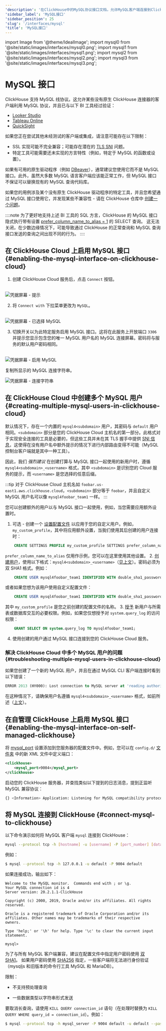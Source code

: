 ```yaml
---
'description': '在ClickHouse中的MySQL协议接口文档，允许MySQL客户端连接到ClickHouse'
'sidebar_label': 'MySQL接口'
'sidebar_position': 25
'slug': '/interfaces/mysql'
'title': 'MySQL接口'
---
```


import Image from '@theme/IdealImage';
import mysql0 from '@site/static/images/interfaces/mysql0.png';
import mysql1 from '@site/static/images/interfaces/mysql1.png';
import mysql2 from '@site/static/images/interfaces/mysql2.png';
import mysql3 from '@site/static/images/interfaces/mysql3.png';


# MySQL 接口

ClickHouse 支持 MySQL 线协议。这允许某些没有原生 ClickHouse 连接器的客户端利用 MySQL 协议，并且已与以下 BI 工具经过验证：

- [Looker Studio](../integrations/data-visualization/looker-studio-and-clickhouse.md)
- [Tableau Online](../integrations/tableau-online)
- [QuickSight](../integrations/quicksight)

如果您正在尝试其他未经测试的客户端或集成，请注意可能存在以下限制：

- SSL 实现可能不完全兼容；可能存在潜在的 [TLS SNI](https://www.cloudflare.com/learning/ssl/what-is-sni/) 问题。
- 特定工具可能需要还未实现的方言特性（例如，特定于 MySQL 的函数或设置）。

如果有可用的原生驱动程序（例如 [DBeaver](../integrations/dbeaver)），通常建议您使用它而不是 MySQL 接口。此外，虽然大多数 MySQL 语言客户端应该能正常工作，但 MySQL 接口不保证可以替换现有的 MySQL 查询代码库。

如果您的用例涉及某个没有原生 ClickHouse 驱动程序的特定工具，并且您希望通过 MySQL 接口使用它，并发现某些不兼容性 - 请在 ClickHouse 仓库中 [创建一个问题](https://github.com/ClickHouse/ClickHouse/issues)。

::::note
为了更好地支持上述 BI 工具的 SQL 方言，ClickHouse 的 MySQL 接口隐式执行带有设置 [prefer_column_name_to_alias = 1](/operations/settings/settings#prefer_column_name_to_alias) 的 SELECT 查询。
这无法关闭，在少数边缘情况下，可能导致通过 ClickHouse 的正常查询和 MySQL 查询接口发送的查询之间出现不同的行为。
::::

## 在 ClickHouse Cloud 上启用 MySQL 接口 {#enabling-the-mysql-interface-on-clickhouse-cloud}

1. 创建 ClickHouse Cloud 服务后，点击 `Connect` 按钮。

<br/>

<Image img={mysql0} alt="凭据屏幕 - 提示" size="md"/>

2. 将 `Connect with` 下拉菜单更改为 `MySQL`。

<br/>

<Image img={mysql1} alt="凭据屏幕 - 已选择 MySQL" size="md" />

3. 切换开关以为此特定服务启用 MySQL 接口。这将在此服务上开放端口 `3306` 并提示您显示包含您的唯一 MySQL 用户名的 MySQL 连接屏幕。密码将与服务的默认用户密码相同。

<br/>

<Image img={mysql2} alt="凭据屏幕 - 启用 MySQL" size="md"/>

复制所显示的 MySQL 连接字符串。

<Image img={mysql3} alt="凭据屏幕 - 连接字符串" size="md"/>

## 在 ClickHouse Cloud 中创建多个 MySQL 用户 {#creating-multiple-mysql-users-in-clickhouse-cloud}

默认情况下，存在一个内置的 `mysql4<subdomain>` 用户，其密码与 `default` 用户相同。`<subdomain>` 部分是您的 ClickHouse Cloud 主机名的第一部分。此格式对于实现安全连接的工具是必要的，但这些工具并未在其 TLS 握手中提供 [SNI 信息](https://www.cloudflare.com/learning/ssl/what-is-sni)，这使得在没有用户名中额外提示的情况下进行内部路由变得不可能（MySQL 控制台客户端就是其中一种工具）。

因此，我们 _强烈建议_ 在创建打算与 MySQL 接口一起使用的新用户时，遵循 `mysql4<subdomain>_<username>` 格式，其中 `<subdomain>` 是识别您的 Cloud 服务的提示，而 `<username>` 是您选择的任意后缀。

:::tip
对于 ClickHouse Cloud 主机名如 `foobar.us-east1.aws.clickhouse.cloud`，`<subdomain>` 部分等于 `foobar`，并且自定义 MySQL 用户名可以像 `mysql4foobar_team1` 一样。
:::

您可以创建额外的用户以与 MySQL 接口一起使用，例如，当您需要应用额外设置时。

1. 可选 - 创建一个 [设置配置文件](/sql-reference/statements/create/settings-profile) 以应用于您的自定义用户。例如，`my_custom_profile`，其中将应用额外设置，当我们使用其后创建的用户连接时：

```sql
    CREATE SETTINGS PROFILE my_custom_profile SETTINGS prefer_column_name_to_alias=1;
```

`prefer_column_name_to_alias` 仅用作示例，您可以在这里使用其他设置。
2. [创建用户](/sql-reference/statements/create/user)，使用以下格式：`mysql4<subdomain>_<username>`（[见上文](#creating-multiple-mysql-users-in-clickhouse-cloud)）。密码必须为双 SHA1 格式。例如：

```sql
    CREATE USER mysql4foobar_team1 IDENTIFIED WITH double_sha1_password BY 'YourPassword42$';
```

或者如果您想为该用户使用自定义配置文件：

```sql
    CREATE USER mysql4foobar_team1 IDENTIFIED WITH double_sha1_password BY 'YourPassword42$' SETTINGS PROFILE 'my_custom_profile';
```

其中 `my_custom_profile` 是您之前创建的配置文件的名称。
3. [授予](/sql-reference/statements/grant) 新用户与所需表或数据库交互的必要权限。例如，如果您仅想授予对 `system.query_log` 的访问权限：

```sql
    GRANT SELECT ON system.query_log TO mysql4foobar_team1;
```

4. 使用创建的用户通过 MySQL 接口连接到您的 ClickHouse Cloud 服务。

### 解决 ClickHouse Cloud 中多个 MySQL 用户的问题 {#troubleshooting-multiple-mysql-users-in-clickhouse-cloud}

如果您创建了一个新的 MySQL 用户，并且在通过 MySQL CLI 客户端连接时看到以下错误：

```sql
ERROR 2013 (HY000): Lost connection to MySQL server at 'reading authorization packet', system error: 54
```

在这种情况下，请确保用户名遵循 `mysql4<subdomain>_<username>` 格式，如前所述（[上文](#creating-multiple-mysql-users-in-clickhouse-cloud)）。

## 在自管理 ClickHouse 上启用 MySQL 接口 {#enabling-the-mysql-interface-on-self-managed-clickhouse}

将 [mysql_port](../operations/server-configuration-parameters/settings.md#mysql_port) 设置添加到您服务器的配置文件中。例如，您可以在 `config.d/` [文件夹](../operations/configuration-files) 中的新 XML 文件中定义端口：

```xml
<clickhouse>
    <mysql_port>9004</mysql_port>
</clickhouse>
```

启动您的 ClickHouse 服务器，并查找类似以下提到的日志消息，提到正监听 MySQL 兼容协议：

```bash
{} <Information> Application: Listening for MySQL compatibility protocol: 127.0.0.1:9004
```

## 将 MySQL 连接到 ClickHouse {#connect-mysql-to-clickhouse}

以下命令演示如何将 MySQL 客户端 `mysql` 连接到 ClickHouse：

```bash
mysql --protocol tcp -h [hostname] -u [username] -P [port_number] [database_name]
```

例如：

```bash
$ mysql --protocol tcp -h 127.0.0.1 -u default -P 9004 default
```

如果连接成功，输出如下：

```text
Welcome to the MySQL monitor.  Commands end with ; or \g.
Your MySQL connection id is 4
Server version: 20.2.1.1-ClickHouse

Copyright (c) 2000, 2019, Oracle and/or its affiliates. All rights reserved.

Oracle is a registered trademark of Oracle Corporation and/or its
affiliates. Other names may be trademarks of their respective
owners.

Type 'help;' or '\h' for help. Type '\c' to clear the current input statement.

mysql>
```

为了与所有 MySQL 客户端兼容，建议在配置文件中指定用户密码使用 [双 SHA1](/operations/settings/settings-users#user-namepassword)。
如果用户密码使用 [SHA256](/sql-reference/functions/hash-functions#sha1-sha224-sha256-sha512-sha512_256) 指定，一些客户端将无法进行身份验证（mysqljs 和旧版本的命令行工具 MySQL 和 MariaDB）。

限制：

- 不支持预处理查询

- 一些数据类型以字符串形式发送

要取消长查询，请使用 `KILL QUERY connection_id` 语句（在处理时替换为 `KILL QUERY WHERE query_id = connection_id`）。例如：

```bash
$ mysql --protocol tcp -h mysql_server -P 9004 default -u default --password=123 -e "KILL QUERY 123456;"
```
